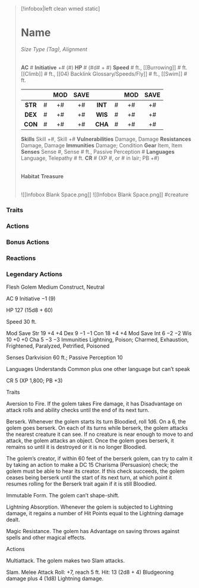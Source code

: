 > [!infobox|left clean wmed static]
> # Name
> *Size Type (Tag), Alignment*
> 
> | |
> | - |
> **AC** # **Initiative** +# (#)
> **HP** # (#d# + #)
> **Speed** # ft., [[Burrowing]] # ft. [[Climb]] # ft., [[04) Backlink Glossary/Speeds/Fly]] # ft., [[Swim]] # ft.
> 
> | | | MOD | SAVE | | | MOD | SAVE |
> | :-: | :-: | :-: | :-: | :-: | :-: | :-: | :-: |
> | **STR** | # | +# | +# | **INT** | # | +# | +# | 
> | **DEX** | # | +# | +# | **WIS** | # | +# | +# |
> | **CON** | # | +# | +# | **CHA** | # | +# | +# |
> **Skills** Skill +#, Skill +#
> **Vulnerabilities** Damage, Damage
> **Resistances** Damage, Damage
> **Immunities** Damage; Condition
> **Gear** Item, Item
> **Senses** Sense #, Sense # ft., Passive Perception #
> **Languages** Language, Telepathy # ft.
> **CR** # (XP #, or # in lair; PB +#)
>
> | |
> | - |
> **Habitat**
> **Treasure**
> 
> | |
> | - |
> ![[Infobox Blank Space.png]]
> ![[Infobox Blank Space.png]]
> #creature 


### Traits
### Actions
### Bonus Actions
### Reactions
### Legendary Actions
Flesh Golem
Medium Construct, Neutral

AC 9 Initiative −1 (9)

HP 127 (15d8 + 60)

Speed 30 ft.

Mod	Save
Str	19	+4	+4
Dex	9	−1	−1
Con	18	+4	+4
Mod	Save
Int	6	−2	−2
Wis	10	+0	+0
Cha	5	−3	−3
Immunities Lightning, Poison; Charmed, Exhaustion, Frightened, Paralyzed, Petrified, Poisoned

Senses Darkvision 60 ft.; Passive Perception 10

Languages Understands Common plus one other language but can’t speak

CR 5 (XP 1,800; PB +3)

Traits

Aversion to Fire. If the golem takes Fire damage, it has Disadvantage on attack rolls and ability checks until the end of its next turn.

Berserk. Whenever the golem starts its turn Bloodied, roll 1d6. On a 6, the golem goes berserk. On each of its turns while berserk, the golem attacks the nearest creature it can see. If no creature is near enough to move to and attack, the golem attacks an object. Once the golem goes berserk, it remains so until it is destroyed or it is no longer Bloodied.

The golem’s creator, if within 60 feet of the berserk golem, can try to calm it by taking an action to make a DC 15 Charisma (Persuasion) check; the golem must be able to hear its creator. If this check succeeds, the golem ceases being berserk until the start of its next turn, at which point it resumes rolling for the Berserk trait again if it is still Bloodied.

Immutable Form. The golem can’t shape-shift.

Lightning Absorption. Whenever the golem is subjected to Lightning damage, it regains a number of Hit Points equal to the Lightning damage dealt.

Magic Resistance. The golem has Advantage on saving throws against spells and other magical effects.

Actions

Multiattack. The golem makes two Slam attacks.

Slam. Melee Attack Roll: +7, reach 5 ft. Hit: 13 (2d8 + 4) Bludgeoning damage plus 4 (1d8) Lightning damage.